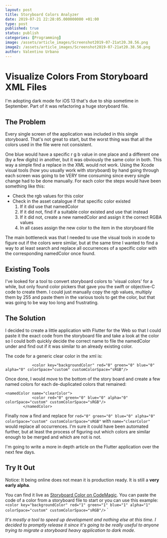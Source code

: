 ```yaml
---
layout: post
title: Storyboard Colors Analyzer
date: 2019-07-21 22:28:05.000000000 +01:00
type: post
published: true
status: publish
categories: [Programming]
image: /assets/article_images/Screenshot2019-07-21at20.38.56.png
image2: /assets/article_images/Screenshot2019-07-21at20.38.56.png
author: Valentino Urbano
---
```

# Visualize Colors From Storyboard XML Files

I'm adopting dark mode for iOS 13 that's due to ship sometime in September. Part of it was refactoring a huge storyboard file.

## The Problem

Every single screen of the application was included in this single storyboard. That's not great to start, but the worst thing was that all the colors used in the file were not consistent.

One blue would have a specific r g b value in one place and a different one (by a few digits) in another, but it was obviously the same color in both. This way a simple find a replace in the XML would not work. Using the Xcode visual tools (how you usually work with storyboard) by hand going through each screen was going to be VERY time consuming since every single change had to be done manually. For each color the steps would have been something like this:
- Check the rgb values for this color
- Check in the asset catalogue if that specific color existed
  1. If it did use that namedColor
  2. If it did not, find if a suitable color existed and use that instead
  3. If it did not, create a new namedColor and assign it the correct RGBA values
  4. In all cases assign the new color to the item in the storyboard file

The main bottleneck was that I needed to use the visual tools in xcode to figure out if the colors were similar, but at the same time I wanted to find a way to at least search and replace all occurrences of a specific color with the corresponding namedColor once found.

## Existing Tools

I've looked for a tool to convert storyboard colors to 'visual colors' for a while, but only found color pickers that gave you the swift or objective-C code to create them. I could just manually copy the rgb values, multiply them by 255 and paste them in the various tools to get the color, but that was going to be way too long and frustrating.

## The Solution

I decided to create a little application with Flutter for the Web so that I could paste it the exact code from the storyboard file and take a look at the color so I could both quickly decide the correct name to file the namedColor under and find out if it was similar to an already existing color.

The code for a generic clear color in the xml is:
```
            <color key="backgroundColor" red="0" green="0" blue="0" alpha="0" colorSpace="custom" customColorSpace="sRGB"/>

```

Once done, I would move to the bottom of the story board and create a few named colors for each de-duplicated colors that remained:

```
<namedColor name="clearColor">
            <color red="0" green="0" blue="0" alpha="0" colorSpace="custom" customColorSpace="sRGB"/>
        </namedColor>
```

Finally now a find and replace for `red="0" green="0" blue="0" alpha="0" colorSpace="custom" customColorSpace="sRGB"` with `name="clearColor"` would replace all occurrences. I'm sure it could have been automated further, but at least the process of figuring out which colors are similar enough to be merged and which are not is not.

I'm going to write a more in depth article on the Flutter application over the next few days.

## Try It Out

Notice: It being online does not mean it is production ready. It is still a **very early alpha**.

You can find it live as [Storyboard Color on CodeMagic][1]. You can paste the code of a color from a storyboard file to start or you can use this example: `<color key="backgroundColor" red="1" green="1" blue="1" alpha="1" colorSpace="custom" customColorSpace="sRGB"/>`
`

*It's mostly a tool to speed up development and nothing else at this time. I decided to promptly release it since it's going to be really useful to anyone trying to migrate a storyboard heavy application to dark mode.*

[1]: https://storyboardcolor.codemagic.app/#/